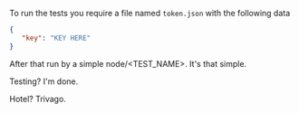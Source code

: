 To run the tests you require a file named ``token.json`` with the following data

```json
{
   "key": "KEY HERE" 
}
```
After that run by a simple node/<TEST_NAME>. It's that simple.

Testing? I'm done.

Hotel? Trivago.